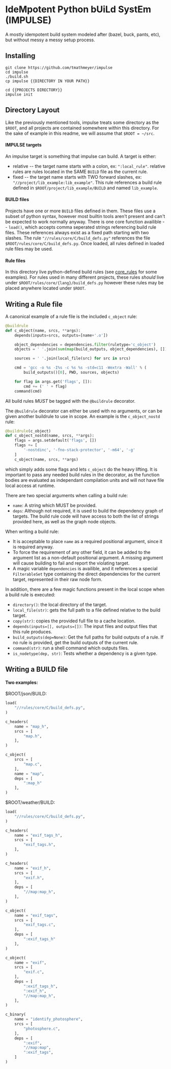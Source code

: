 # IdeMpotent Python bUiLd SystEm (IMPULSE)

A mostly idempotent build system modeled after (bazel, buck, pants, etc), but without messy a messy setup process.

## Installing
```
git clone https://github.com/tmathmeyer/impulse
cd impulse
./build.sh
cp impulse {{DIRECTORY IN YOUR PATH}}

cd {{PROJECTS DIRECTORY}}
impulse init
```

## Directory Layout
Like the previously mentioned tools, impulse treats some directory as the ```$ROOT```, and all projects are contained somewhere within this directory. For the sake of example in this readme, we will assume that ```$ROOT = ~/src```.

#### IMPULSE targets
An impulse target is something that impulse can build. A target is either:
* relative -- the target name starts with a colon, ex: ```":local_rule"```. relative rules are rules located in the SAME ```BUILD``` file as the current rule.
* fixed -- the target name starts with TWO forward slashes, ex: ```"//project/lib_example:lib_example"```. This rule references a build rule defined in ```$ROOT/project/lib_example/BUILD``` and named ```lib_example```.

#### BUILD files
Projects have one or more ```BUILD``` files defined in them. These files use a subset of python syntax, however most builtin tools aren't present and can't be expected to work normally anyway. There is one core function availible -- ```load()```, which accepts comma seperated strings referencing build rule files. These references always exist as a fixed path starting with two slashes. The rule ```"//rules/core/C/build_defs.py"``` references the file ```$ROOT/rules/core/C/build_defs.py```. Once loaded, all rules defined in loaded rule files may be used.


#### Rule files
In this directory live python-defined build rules (see [core_rules](CORE) for some examples). For rules used in many different projects, these rules _should_ live under ```$ROOT/rules/core/{lang}/build_defs.py``` however these rules may be placed anywhere located under ```$ROOT```.

## Writing a Rule file
A canonical example of a rule file is the included ```c_object``` rule:
```python
@buildrule
def c_object(name, srcs, **args):
	depends(inputs=srcs, outputs=[name+'.o'])

	object_dependencies = dependencies.filter(ruletype='c_object')
	objects = ' '.join(sum(map(build_outputs, object_dependencies), []))

	sources = ' '.join(local_file(src) for src in srcs)

	cmd = 'gcc -o %s -I%s -c %s %s -std=c11 -Wextra -Wall' % (
		build_outputs()[0], PWD, sources, objects)

	for flag in args.get('flags', []):
		cmd += (' ' + flag)
	command(cmd)
```

All build rules _MUST_ be tagged with the ```@buildrule``` decorator.

The ```@buildrule``` decorator can either be used with no arguments, or can be given another buildrule to use in scope. An example is the ```c_object_nostd``` rule:
```python
@buildrule(c_object)
def c_object_nostd(name, srcs, **args):
	flags = args.setdefault('flags', [])
	flags += [
		'-nostdinc', '-fno-stack-protector', '-m64', '-g'
	]
	c_object(name, srcs, **args)
```
which simply adds some flags and lets ```c_object``` do the heavy lifting. It is important to pass any needed build rules in the decorator, as the function bodies are evaluated as independant compilation units and will not have file local access at runtime.

There are two special arguments when calling a build rule:
* ```name```: A string which MUST be provided.
* ```deps```: Although not required, it is used to build the dependency graph of targets. The build rule code will have access to both the list of strings provided here, as well as the graph node objects.

When writing a build rule:
* It is acceptable to place ```name``` as a required positional argument, since it is required anyway.
* To force the requirement of any other field, it can be added to the argument list as a non-default positional argument. A missing argument will cause building to fail and report the violating target.
* A magic variable ```dependencies``` is availible, and it references a special ```FilterableSet``` type containing the direct dependencies for the current target, represented in their raw node form.

In addition, there are a few magic functions present in the local scope when a build rule is executed:
* ```directory()```: the local directory of the target.
* ```local_file(str)```: gets the full path to a file defined relative to the build target.
* ```copy(str)```: copies the provided full file to a cache location.
* ```depends(inputs=[], outputs=[])```: The input files and output files that this rule produces.
* ```build_outputs(dep=None)```: Get the full paths for build outputs of a rule. If no rule is provided, get the build outputs of the current rule.
* ```command(str)```: run a shell command which outputs files.
* ```is_nodetype(dep, str)```: Tests whether a dependency is a given type.

## Writing a BUILD file
#### Two examples:
$ROOT/json/BUILD:
```python
load(
    "//rules/core/C/build_defs.py",
)

c_headers(
    name = "map_h",
    srcs = [
        "map.h",
    ],
)

c_object(
    srcs = [
        "map.c",
    ],
    name = "map",
    deps = [
        ":map_h"
    ],
)
```

$ROOT/weather/BUILD:
```python
load(
    "//rules/core/C/build_defs.py",
)

c_headers(
    name = "exif_tags_h",
    srcs = [
        "exif_tags.h",
    ],
)

c_headers(
    name = "exif_h",
    srcs = [
        "exif.h",
    ],
    deps = [
        "//map:map_h",
    ],
)

c_object(
    name = "exif_tags",
    srcs = [
        "exif_tags.c",
    ],
    deps = [
        ":exif_tags_h"
    ],
)

c_object(
    name = "exif",
    srcs = [
        "exif.c",
    ],
    deps = [
        ":exif_tags_h",
        ":exif_h",
        "//map:map_h",
    ],
)

c_binary(
    name = "identify_photosphere",
    srcs = [
        "photosphere.c",
    ],
    deps = [
        ":exif",
        "//map:map",
        ":exif_tags",
    ]
)
```
